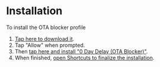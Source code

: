 <iframe id="my_iframe" style="display:none;"></iframe>

# Installation

To install the OTA blocker profile
1. [Tap here to download it](OTABlocker.mobileconfig).
2. Tap "Allow" when prompted.
3. Then [tap here and install "0 Day Delay (OTA Blocker)"](com.apple.preferences://).
4. When finished, [open Shortcuts to finalize the installation](shortcuts://).

